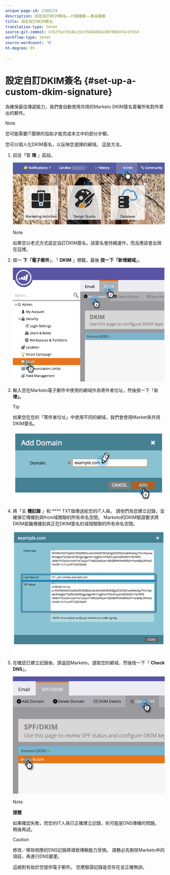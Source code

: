 ```yaml
---
unique-page-id: 2360219
description: 設定自訂DKIM簽名——行銷檔案——產品檔案
title: 設定自訂DKIM簽名
translation-type: tm+mt
source-git-commit: 47b2fee7d146c3dc558d4bbb10070683f4cdfd3d
workflow-type: tm+mt
source-wordcount: '0'
ht-degree: 0%

---
```



# 設定自訂DKIM簽名 {#set-up-a-custom-dkim-signature}

為確保最佳傳遞能力，我們會自動使用共用的Marketo DKIM簽名簽署所有對外寄出的郵件。

>[!NOTE]
>
>您可能需要IT團隊的協助才能完成本文中的部分步驟。

您可以個人化DKIM簽名，以反映您選擇的網域。 這是方法。

1. 前往「管 **理** 」區段。

   ![](assets/adminhand.png)

   >[!NOTE]
   >
   >
   >如果您以老式方式設定自訂DKIM簽名，該簽名會持續運作，而且應該會出現在這裡。

1. 按一 **下「電子郵件**」、「 **DKIM** 」標籤，最後 **按一下「新增網域**」。

   ![](assets/image2014-9-18-15-3a39-3a30.png)

1. 輸入您在Marketo電子郵件中使用的網域作為寄件者位址，然後按一下「新 **增」**。

   >[!TIP]
   >
   >
   >如果您在您的「寄件者位址」中使用不同的網域，我們會使用Market來共用DKIM簽名。

   ![](assets/image2014-9-18-15-3a40-3a28.png)

1. 將「主 **機記錄** 」和 **** TXT值傳送給您的IT人員。 請他們為您建立記錄，並確保它傳播到與from域關聯的所有命名空間。 Marketo的DKIM驗證要求將DKIM密鑰傳播到與正在DKIM簽名的域相關聯的所有命名空間。

   ![](assets/image2014-9-18-15-3a40-3a44.png)

1. 在確認已建立記錄後，請返回Marketo，選取您的網域，然後按一下「 **Check DNS**」。

   ![](assets/check.png)

   >[!NOTE]
   >
   >**提醒**
   >
   >如果確認失敗，而您的IT人員已正確建立記錄，則可能是DNS傳播的問題。 稍後再試。

   >[!CAUTION]
   >
   >
   >修改／移除相應的DNS記錄將導致傳輸能力受損。 請務必先刪除Marketo中的項目，再進行DNS變更。

   這絕對有助於您提供電子郵件。 您應驗證記錄是否存在並正確無誤。

